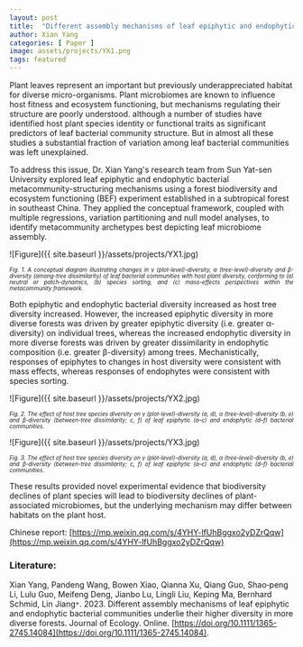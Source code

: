 ```yaml
---
layout: post
title:  "Different assembly mechanisms of leaf epiphytic and endophytic bacterial communities underlie their higher diversity in more diverse forests"
author: Xian Yang
categories: [ Paper ]
image: assets/projects/YX1.png
tags: featured
---
```


Plant leaves represent an important but previously underappreciated habitat for diverse micro-organisms. Plant microbiomes are known to influence host fitness and ecosystem functioning, but mechanisms regulating their structure are poorly understood. although a number of studies have identified host plant species identity or functional traits as significant predictors of leaf bacterial community structure. But in almost all these studies a substantial fraction of variation among leaf bacterial communities was left unexplained.  

To address this issue, Dr. Xian Yang's research team from Sun Yat-sen University explored leaf epiphytic and endophytic bacterial metacommunity-structuring mechanisms using a forest biodiversity and ecosystem functioning (BEF) experiment established in a subtropical forest in southeast China. They applied the conceptual framework, coupled with multiple regressions, variation partitioning and null model analyses, to identify metacommunity archetypes best depicting leaf microbiome assembly. 

![Figure]({{ site.baseurl }}/assets/projects/YX1.jpg)
<p style='text-align: justify;' ><span style="font-style: italic; font-size:70%">Fig. 1. A conceptual diagram illustrating changes in γ (plot-level)-diversity, α (tree-level)-diversity and β-diversity (among-tree dissimilarity) of leaf bacterial communities with host plant diversity, conforming to (a) neutral or patch-dynamics, (b) species sorting, and (c) mass-effects perspectives within the metacommunity framework.
</span></p>

Both epiphytic and endophytic bacterial diversity increased as host tree diversity increased. However, the increased epiphytic diversity in more diverse forests was driven by greater epiphytic diversity (i.e. greater α-diversity) on individual trees, whereas the increased endophytic diversity in more diverse forests was driven by greater dissimilarity in endophytic composition (i.e. greater β-diversity) among trees. Mechanistically, responses of epiphytes to changes in host diversity were consistent with mass effects, whereas responses of endophytes were consistent with species sorting.

![Figure]({{ site.baseurl }}/assets/projects/YX2.jpg)
<p style='text-align: justify;' ><span style="font-style: italic; font-size:70%">Fig. 2. The effect of host tree species diversity on γ (plot-level)-diversity (a, d), α (tree-level)-diversity (b, e) and β-diversity (between-tree dissimilarity; c, f) of leaf epiphytic (a–c) and endophytic (d–f) bacterial communities. 
</span></p>

![Figure]({{ site.baseurl }}/assets/projects/YX3.jpg)
<p style='text-align: justify;' ><span style="font-style: italic; font-size:70%">Fig. 3. The effect of host tree species diversity on γ (plot-level)-diversity (a, d), α (tree-level)-diversity (b, e) and β-diversity (between-tree dissimilarity; c, f) of leaf epiphytic (a–c) and endophytic (d–f) bacterial communities. 
</span></p>

These results provided novel experimental evidence that biodiversity declines of plant species will lead to biodiversity declines of plant-associated microbiomes, but the underlying mechanism may differ between habitats on the plant host.

Chinese report:
[https://mp.weixin.qq.com/s/4YHY-lfUhBggxo2yDZrQqw](https://mp.weixin.qq.com/s/4YHY-lfUhBggxo2yDZrQqw)

### Literature:
Xian Yang, Pandeng Wang, Bowen Xiao, Qianna Xu, Qiang Guo, Shao‐peng Li, Lulu Guo, Meifeng Deng, Jianbo Lu, Lingli Liu, Keping Ma, Bernhard Schmid, Lin Jiang<code>&ast;</code>. 2023. Different assembly mechanisms of leaf epiphytic and endophytic bacterial communities underlie their higher diversity in more diverse forests. Journal of Ecology. Online. [https://doi.org/10.1111/1365-2745.14084](https://doi.org/10.1111/1365-2745.14084).


